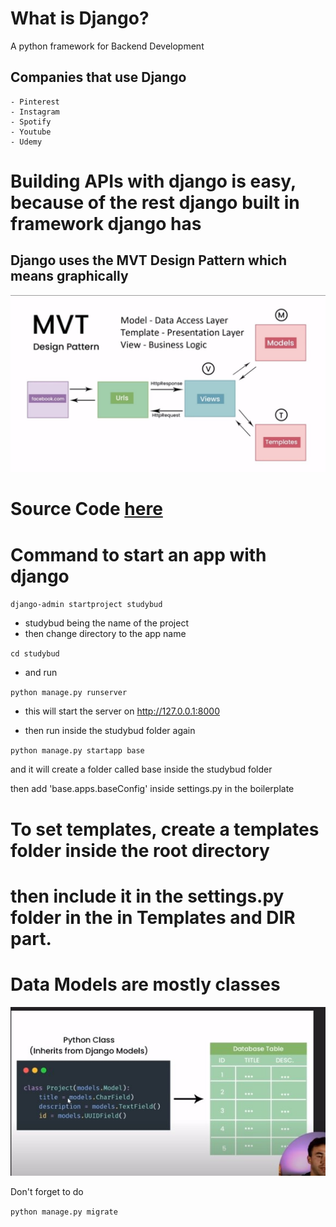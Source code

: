 # What is Django?

A python framework for Backend Development

## Companies that use Django

    - Pinterest
    - Instagram
    - Spotify
    - Youtube
    - Udemy

# Building APIs with django is easy, because of the rest django built in framework django has

## Django uses the MVT Design Pattern which means graphically

![MVT](mvt.jpg)

# Source Code [here](https://github.com/divanov11/StudyBud/)

# Command to start an app with django

`django-admin startproject studybud`

- studybud being the name of the project
- then change directory to the app name

`cd studybud`

- and run

`python manage.py runserver`

- this will start the server on http://127.0.0.1:8000

- then run inside the studybud folder again

`python manage.py startapp base`

and it will create a folder called base inside the studybud folder

then add 'base.apps.baseConfig' inside settings.py in the boilerplate

# To set templates, create a templates folder inside the root directory

# then include it in the settings.py folder in the in Templates and DIR part.

# Data Models are mostly classes

![Model](model.jpg)

Don't forget to do

`python manage.py migrate`

